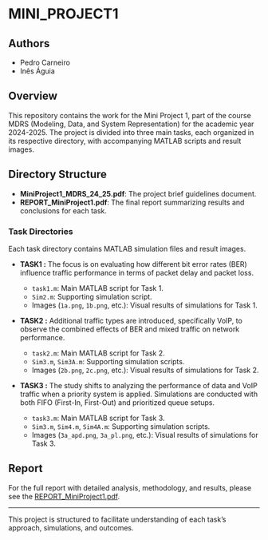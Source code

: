 # MINI_PROJECT1

## Authors
- Pedro Carneiro
- Inês Águia

## Overview
This repository contains the work for the Mini Project 1, part of the course MDRS (Modeling, Data, and System Representation) for the academic year 2024-2025. The project is divided into three main tasks, each organized in its respective directory, with accompanying MATLAB scripts and result images.

## Directory Structure
- **MiniProject1_MDRS_24_25.pdf**: The project brief guidelines document.
- **REPORT_MiniProject1.pdf**: The final report summarizing results and conclusions for each task.

### Task Directories
Each task directory contains MATLAB simulation files and result images.

- **TASK1 :** The focus is on evaluating how different bit error rates (BER) influence traffic performance in terms of packet delay and packet loss.
  - `task1.m`: Main MATLAB script for Task 1.
  - `Sim2.m`: Supporting simulation script.
  - Images (`1a.png`, `1b.png`, etc.): Visual results of simulations for Task 1.
  
- **TASK2 :** Additional traffic types are introduced, specifically VoIP, to observe the combined effects of BER and mixed traffic on network performance.
  - `task2.m`: Main MATLAB script for Task 2.
  - `Sim3.m`, `Sim3A.m`: Supporting simulation scripts.
  - Images (`2b.png`, `2c.png`, etc.): Visual results of simulations for Task 2.
  
- **TASK3 :** The study shifts to analyzing the performance of data and VoIP traffic when a priority system is applied. Simulations are conducted with both FIFO (First-In, First-Out) and prioritized queue setups.
  - `task3.m`: Main MATLAB script for Task 3.
  - `Sim3.m`, `Sim4.m`, `Sim4A.m`: Supporting simulation scripts.
  - Images (`3a_apd.png`, `3a_pl.png`, etc.): Visual results of simulations for Task 3.


## Report
For the full report with detailed analysis, methodology, and results, please see the [REPORT_MiniProject1.pdf](./REPORT_MiniProject1.pdf).

---

This project is structured to facilitate understanding of each task’s approach, simulations, and outcomes.

